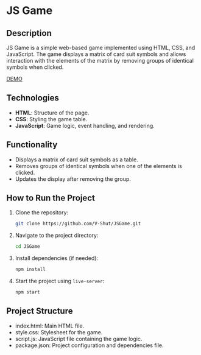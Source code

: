 # JS Game

## Description

JS Game is a simple web-based game implemented using HTML, CSS, and JavaScript. The game displays a matrix of card suit symbols and allows interaction with the elements of the matrix by removing groups of identical symbols when clicked.

[DEMO](https://v-shut.github.io/JSGame/)

## Technologies

- **HTML**: Structure of the page.
- **CSS**: Styling the game table.
- **JavaScript**: Game logic, event handling, and rendering.

## Functionality

- Displays a matrix of card suit symbols as a table.
- Removes groups of identical symbols when one of the elements is clicked.
- Updates the display after removing the group.

## How to Run the Project

1. Clone the repository:

    ```bash
    git clone https://github.com/V-Shut/JSGame.git
    ```

2. Navigate to the project directory:

    ```bash
    cd JSGame
    ```

3. Install dependencies (if needed):

    ```bash
    npm install
    ```

4. Start the project using `live-server`:

    ```bash
    npm start
    ```

## Project Structure

- index.html: Main HTML file.
- style.css: Stylesheet for the game.
- script.js: JavaScript file containing the game logic.
- package.json: Project configuration and dependencies file.